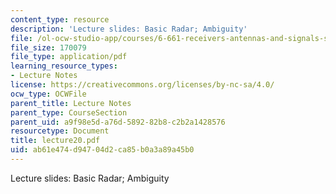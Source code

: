 ```yaml
---
content_type: resource
description: 'Lecture slides: Basic Radar; Ambiguity'
file: /ol-ocw-studio-app/courses/6-661-receivers-antennas-and-signals-spring-2003/ab61e474d94704d2ca85b0a3a89a45b0_lecture20.pdf
file_size: 170079
file_type: application/pdf
learning_resource_types:
- Lecture Notes
license: https://creativecommons.org/licenses/by-nc-sa/4.0/
ocw_type: OCWFile
parent_title: Lecture Notes
parent_type: CourseSection
parent_uid: a9f98e5d-a76d-5892-82b8-c2b2a1428576
resourcetype: Document
title: lecture20.pdf
uid: ab61e474-d947-04d2-ca85-b0a3a89a45b0
---
```

Lecture slides: Basic Radar; Ambiguity